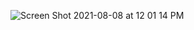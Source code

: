 ![Screen Shot 2021-08-08 at 12 01 14 PM](https://user-images.githubusercontent.com/79819941/128619332-68259e3e-aff0-4db1-92d1-5c03eaeee33c.png)
